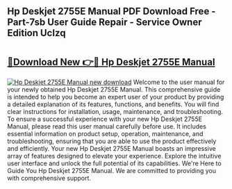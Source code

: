 ## Hp Deskjet 2755E Manual PDF Download Free - Part-7sb User Guide Repair - Service Owner Edition UcIzq

# <h2><a href="http://bc29124.oget.top/?id=Hp+Deskjet+2755E+Manual">🔗Download New 👉🔴 Hp Deskjet 2755E Manual</a></h2>

[![Hp Deskjet 2755E Manual new download](https://i.imgur.com/5g1atiW.png)](http://bc29124.oget.top/?id=Hp+Deskjet+2755E+Manual)
Welcome to the user manual for your newly obtained Hp Deskjet 2755E Manual. This comprehensive guide is intended to help you become an expert user of your product by providing a detailed explanation of its features, functions, and benefits. You will find clear instructions for installation, usage, maintenance, and troubleshooting. To ensure a successful experience with your new Hp Deskjet 2755E Manual, please read this user manual carefully before use. It includes essential information on product setup, operation, maintenance, and troubleshooting, ensuring that you are able to use the product effectively and efficiently. Your new Hp Deskjet 2755E Manual boasts an impressive array of features designed to elevate your experience. Explore the intuitive user interface and unlock the full potential of its capabilities. We're Here to Guide You Hp Deskjet 2755E Manual. We are committed to providing you with comprehensive support.
